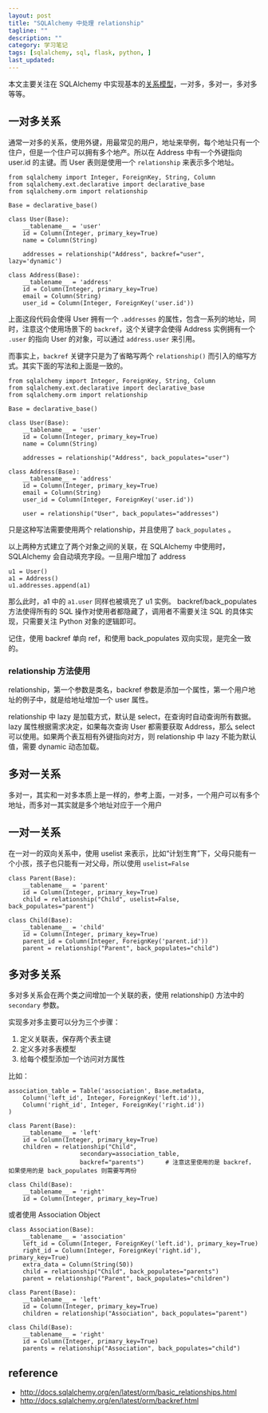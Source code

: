 ```yaml
---
layout: post
title: "SQLAlchemy 中处理 relationship"
tagline: ""
description: ""
category: 学习笔记
tags: [sqlalchemy, sql, flask, python, ]
last_updated:
---
```


本文主要关注在 SQLAlchemy 中实现基本的[关系模型](http://docs.sqlalchemy.org/en/latest/orm/basic_relationships.html)，一对多，多对一，多对多等等。


## 一对多关系
通常一对多的关系，使用外键，用最常见的用户，地址来举例，每个地址只有一个住户，但是一个住户可以拥有多个地产。所以在 Address 中有一个外键指向 user.id 的主键。而 User 表则是使用一个 `relationship` 来表示多个地址。

    from sqlalchemy import Integer, ForeignKey, String, Column
    from sqlalchemy.ext.declarative import declarative_base
    from sqlalchemy.orm import relationship

    Base = declarative_base()

    class User(Base):
        __tablename__ = 'user'
        id = Column(Integer, primary_key=True)
        name = Column(String)

        addresses = relationship("Address", backref="user", lazy='dynamic')

    class Address(Base):
        __tablename__ = 'address'
        id = Column(Integer, primary_key=True)
        email = Column(String)
        user_id = Column(Integer, ForeignKey('user.id'))

上面这段代码会使得 User 拥有一个 `.addresses` 的属性，包含一系列的地址，同时，注意这个使用场景下的 `backref`，这个关键字会使得 Address 实例拥有一个 `.user` 的指向 User 的对象，可以通过 `address.user` 来引用。

而事实上，`backref` 关键字只是为了省略写两个 `relationship()` 而引入的缩写方式。其实下面的写法和上面是一致的。

    from sqlalchemy import Integer, ForeignKey, String, Column
    from sqlalchemy.ext.declarative import declarative_base
    from sqlalchemy.orm import relationship

    Base = declarative_base()

    class User(Base):
        __tablename__ = 'user'
        id = Column(Integer, primary_key=True)
        name = Column(String)

        addresses = relationship("Address", back_populates="user")

    class Address(Base):
        __tablename__ = 'address'
        id = Column(Integer, primary_key=True)
        email = Column(String)
        user_id = Column(Integer, ForeignKey('user.id'))

        user = relationship("User", back_populates="addresses")

只是这种写法需要使用两个 relationship，并且使用了 `back_populates` 。

以上两种方式建立了两个对象之间的关联，在 SQLAlchemy 中使用时，SQLAlchemy 会自动填充字段。一旦用户增加了 address

    u1 = User()
    a1 = Address()
    u1.addresses.append(a1)

那么此时，a1 中的 `a1.user` 同样也被填充了 u1 实例。 backref/back_populates 方法使得所有的 SQL 操作对使用者都隐藏了，调用者不需要关注 SQL 的具体实现，只需要关注 Python 对象的逻辑即可。

记住，使用 backref 单向 ref，和使用 back_populates 双向实现，是完全一致的。

### relationship 方法使用
relationship，第一个参数是类名，backref 参数是添加一个属性，第一个用户地址的例子中，就是给地址增加一个 user 属性。

relationship 中 lazy 是加载方式，默认是 select，在查询时自动查询所有数据。lazy 属性根据需求决定，如果每次查询 User 都需要获取 Address，那么 select 可以使用。如果两个表互相有外键指向对方，则 relationship 中 lazy 不能为默认值，需要 dynamic 动态加载。


## 多对一关系
多对一，其实和一对多本质上是一样的，参考上面，一对多，一个用户可以有多个地址，而多对一其实就是多个地址对应于一个用户

## 一对一关系
在一对一的双向关系中，使用 uselist 来表示，比如“计划生育”下，父母只能有一个小孩，孩子也只能有一对父母，所以使用 `uselist=False`

    class Parent(Base):
        __tablename__ = 'parent'
        id = Column(Integer, primary_key=True)
        child = relationship("Child", uselist=False, back_populates="parent")

    class Child(Base):
        __tablename__ = 'child'
        id = Column(Integer, primary_key=True)
        parent_id = Column(Integer, ForeignKey('parent.id'))
        parent = relationship("Parent", back_populates="child")

## 多对多关系
多对多关系会在两个类之间增加一个关联的表，使用 relationship() 方法中的 `secondary` 参数。

实现多对多主要可以分为三个步骤：

1. 定义关联表，保存两个表主键
2. 定义多对多表模型
3. 给每个模型添加一个访问对方属性

比如：

    association_table = Table('association', Base.metadata,
        Column('left_id', Integer, ForeignKey('left.id')),
        Column('right_id', Integer, ForeignKey('right.id'))
    )

    class Parent(Base):
        __tablename__ = 'left'
        id = Column(Integer, primary_key=True)
        children = relationship("Child",
                        secondary=association_table,
                        backref="parents")      # 注意这里使用的是 backref，如果使用的是 back_populates 则需要写两份

    class Child(Base):
        __tablename__ = 'right'
        id = Column(Integer, primary_key=True)

或者使用 Association Object

    class Association(Base):
        __tablename__ = 'association'
        left_id = Column(Integer, ForeignKey('left.id'), primary_key=True)
        right_id = Column(Integer, ForeignKey('right.id'), primary_key=True)
        extra_data = Column(String(50))
        child = relationship("Child", back_populates="parents")
        parent = relationship("Parent", back_populates="children")

    class Parent(Base):
        __tablename__ = 'left'
        id = Column(Integer, primary_key=True)
        children = relationship("Association", back_populates="parent")

    class Child(Base):
        __tablename__ = 'right'
        id = Column(Integer, primary_key=True)
        parents = relationship("Association", back_populates="child")



## reference

- <http://docs.sqlalchemy.org/en/latest/orm/basic_relationships.html>
- <http://docs.sqlalchemy.org/en/latest/orm/backref.html>
